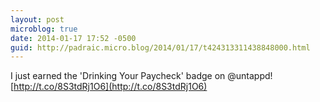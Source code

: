 ```yaml
---
layout: post
microblog: true
date: 2014-01-17 17:52 -0500
guid: http://padraic.micro.blog/2014/01/17/t424313311438848000.html
---
```

I just earned the 'Drinking Your Paycheck' badge on @untappd! [http://t.co/8S3tdRj1O6](http://t.co/8S3tdRj1O6)
